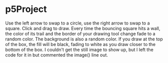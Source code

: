 # p5Project

Use the left arrow to swap to a circle, use the right arrow to swap to a square.
Click and drag to draw. Every time the bouncing square hits a wall, the color of its trail and the border of your drawing tool change fade to a random color. The background is also a random color. If you draw at the top of the box, the fill will be black, fading to white as you draw closer to the bottom of the box. I couldn't get the still image to show up, but I left the code for it in but commented the image() line out.
